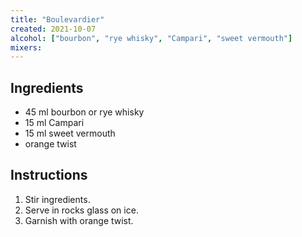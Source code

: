 ```yaml
---
title: "Boulevardier"
created: 2021-10-07
alcohol: ["bourbon", "rye whisky", "Campari", "sweet vermouth"]
mixers:
---
```


## Ingredients

- 45 ml bourbon or rye whisky
- 15 ml Campari
- 15 ml sweet vermouth
- orange twist

## Instructions

1. Stir ingredients.
2. Serve in rocks glass on ice.
3. Garnish with orange twist.

